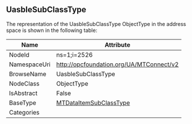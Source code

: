 <!-- objecttype -->
## UasbleSubClassType
  
<!-- end of text -->
The representation of the UasbleSubClassType ObjectType in the address space is shown in the following table:  

|Name|Attribute|
|---|---|
|NodeId|ns=1;i=2526|
|NamespaceUri|http://opcfoundation.org/UA/MTConnect/v2|
|BrowseName|UasbleSubClassType|
|NodeClass|ObjectType|
|IsAbstract|False|
|BaseType|[MTDataItemSubClassType](../../ObjectTypes/MTDataItemSubClassType/readme.md)|
|Categories||

